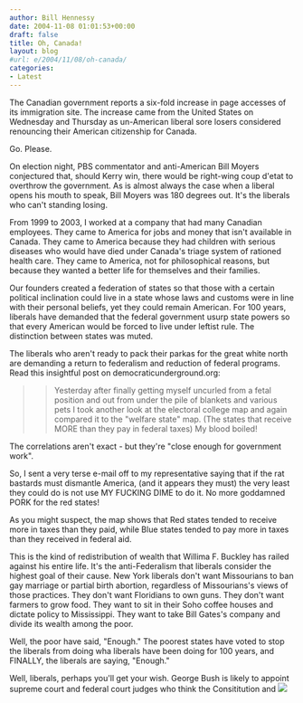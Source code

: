 ```yaml
---
author: Bill Hennessy
date: 2004-11-08 01:01:53+00:00
draft: false
title: Oh, Canada!
layout: blog
#url: e/2004/11/08/oh-canada/
categories:
- Latest
---
```


The Canadian government reports a six-fold increase in page accesses of its immigration site. The increase came from the United States on Wednesday and Thursday as un-American liberal sore losers considered renouncing their American citizenship for Canada.




Go. Please.




On election night, PBS commentator and anti-American Bill Moyers conjectured that, should Kerry win, there would be right-wing coup d'etat to overthrow the government. As is almost always the case when a liberal opens his mouth to speak, Bill Moyers was 180 degrees out. It's the liberals who can't standing losing.




From 1999 to 2003, I worked at a company that had many Canadian employees. They came to America for jobs and money that isn't available in Canada. They came to America because they had children with serious diseases who would have died under Canada's triage system of rationed health care. They came to America, not for philosophical reasons, but because they wanted a better life for themselves and their families.




Our founders created a federation of states so that those with a certain political inclination could live in a state whose laws and customs were in line with their personal beliefs, yet they could remain American. For 100 years, liberals have demanded that the federal government usurp state powers so that every American would be forced to live under leftist rule. The distinction between states was muted.




The liberals who aren't ready to pack their parkas for the great white north are demanding a return to federalism and reduction of federal programs. Read this insightful post on democraticunderground.org:




> 

> 
> > 

>> 
>> Yesterday after finally getting myself uncurled from a fetal position and out from under the pile of blankets and various pets I took another look at the electoral college map and again compared it to the "welfare state" map. (The states that receive MORE than they pay in federal taxes) My blood boiled!  
  
The correlations aren't exact - but they're "close enough for government work".  
  
So, I sent a very terse e-mail off to my representative saying that if the rat bastards must dismantle America, (and it appears they must) the very least they could do is not use MY FUCKING DIME to do it. No more goddamned PORK for the red states!  

>> 
>> 
> 
> 




As you might suspect, the map shows that Red states tended to receive more in taxes than they paid, while Blue states tended to pay more in taxes than they received in federal aid. 




This is the kind of redistribution of wealth that Willima F. Buckley has railed against his entire life. It's the anti-Federalism that liberals consider the highest goal of their cause. New York liberals don't want Missourians to ban gay marriage or partial birth abortion, regardless of Missourians's views of those practices. They don't want Floridians to own guns. They don't want farmers to grow food. They want to sit in their Soho coffee houses and dictate policy to Mississippi. They want to take Bill Gates's company and divide its wealth among the poor.




Well, the poor have said, "Enough." The poorest states have voted to stop the liberals from doing wha liberals have been doing for 100 years, and FINALLY, the liberals are saying, "Enough."




Well, liberals, perhaps you'll get your wish. George Bush is likely to appoint supreme court and federal court judges who think the Consititution and ![](https://blog.billhennessy.com/aggbug.aspx?PostID=516)


